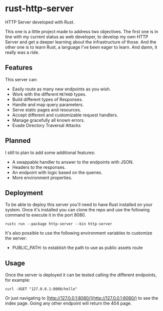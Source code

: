# rust-http-server
HTTP Server developed with Rust.

This one is a little project made to address two objectives.
The first one is in line with my current status as web developer, to develop my own HTTP Server and 
get a deeper learning about the infrastructure of those.
And the other one is to learn Rust, a language I've been eager to learn. 
And damn, it really was a ride.

## Features

This server can:

* Easily route as many new endpoints as you wish.
* Work with the different `METHOD` types.
* Build different types of Responses.
* Handle and map query parameters.
* Serve static pages and resources.
* Accept different and customizable request handlers.
* Manage gracefully all known errors.
* Evade Directory Traversal Attacks

## Planned

I still to plan to add some additional features:

* A swappable handler to answer to the endpoints with JSON.
* Headers to the responses.
* An endpoint with logic based on the queries.
* More environment properties.

## Deployment

To be able to deploy this server you'll need to have Rust installed on your system.
Once it's installed you can clone the repo and use the following command to execute it in the port 8080.

```shell
rustc run --package http-server --bin http-server
```

It's also possible to use the following environment variables to customize the server:

* PUBLIC_PATH: to establish the path to use as public assets route

## Usage

Once the server is deployed it can be tested calling the different endpoints, for example:

```shell
curl -XGET "127.0.0.1:8080/hello"
```

Or just navigating to [http://127.0.0.1:8080/](http://127.0.0.1:8080/) to see the index page.
Going any other endpoint will return the 404 page.